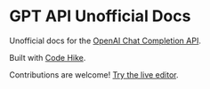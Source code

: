 # GPT API Unofficial Docs

Unofficial docs for the [OpenAI Chat Completion API](https://platform.openai.com/docs/api-reference/chat).

Built with [Code Hike](https://codehike.org).

Contributions are welcome! [Try the live editor](https://pr.new/github.com/pomber/gpt-docs/edit/main/pages/index.mdx).
